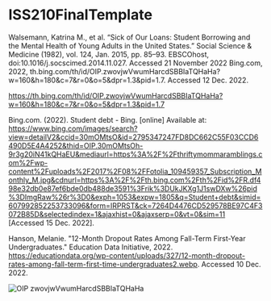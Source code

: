 # ISS210FinalTemplate
Walsemann, Katrina M., et al. “Sick of Our Loans: Student Borrowing and the Mental Health of Young Adults in the United States.” Social Science & Medicine (1982), vol. 124, Jan. 2015, pp. 85–93. EBSCOhost, doi:10.1016/j.socscimed.2014.11.027. Accessed 21 November 2022
Bing.com, 2022, th.bing.com/th/id/OIP.zwovjwVwumHarcdSBBIaTQHaHa?w=160&h=180&c=7&r=0&o=5&dpr=1.3&pid=1.7. Accessed 12 Dec. 2022.

https://th.bing.com/th/id/OIP.zwovjwVwumHarcdSBBIaTQHaHa?w=160&h=180&c=7&r=0&o=5&dpr=1.3&pid=1.7

Bing.com. (2022). Student debt - Bing. [online] Available at: https://www.bing.com/images/search?view=detailV2&ccid=30mOMtsO&id=2795347247FD8DC662C55F03CCD6490D5E4A4252&thid=OIP.30mOMtsOh-9r3g20iN41kQHaEU&mediaurl=https%3A%2F%2Fthriftymommaramblings.com%2Fwp-content%2Fuploads%2F2017%2F08%2FFotolia_109459357_Subscription_Monthly_M.jpg&cdnurl=https%3A%2F%2Fth.bing.com%2Fth%2Fid%2FR.df498e32db0e87ef6bde0db488de3591%3Frik%3DUkJKXg1J1swDXw%26pid%3DImgRaw%26r%3D0&exph=1053&expw=1805&q=Student+debt&simid=607992852253733096&form=IRPRST&ck=7264D4476CD529578BE97C4F3072B85D&selectedindex=1&ajaxhist=0&ajaxserp=0&vt=0&sim=11 [Accessed 15 Dec. 2022].

‌Hanson, Melanie. "12-Month Dropout Rates Among Fall-Term First-Year Undergraduates." Education Data Initiative, 2022. https://educationdata.org/wp-content/uploads/327/12-month-dropout-rates-among-fall-term-first-time-undergraduates2.webp. Accessed 10 Dec. 2022.

![OIP zwovjwVwumHarcdSBBIaTQHaHa](https://user-images.githubusercontent.com/118774160/207754448-4372b992-2813-4b08-a8ae-d563572b5795.jpeg)
